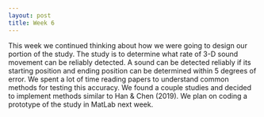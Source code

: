 ```yaml
---
layout: post
title: Week 6
---
```

This week we continued thinking about how we were going to design our portion of the study. The study is to determine what rate of 3-D sound movement can be reliably detected. A sound can be detected reliably if its starting position and ending position can be determined within 5 degrees of error. We spent a lot of time reading papers to understand common methods for testing this accuracy. We found a couple studies and decided to implement methods similar to Han & Chen (2019). We plan on coding a prototype of the study in MatLab next week.

